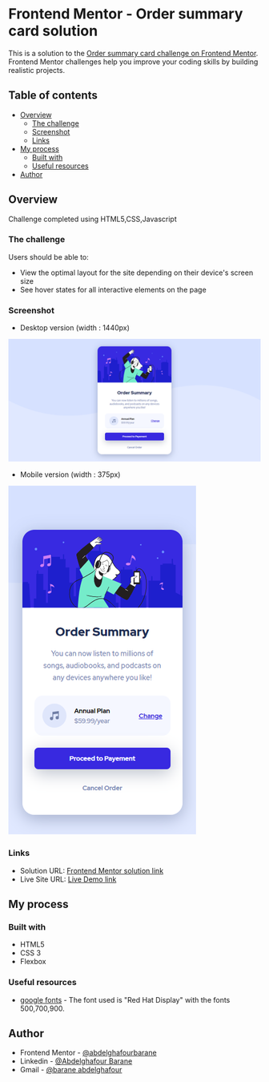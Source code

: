 # Frontend Mentor - Order summary card solution

This is a solution to the [Order summary card challenge on Frontend Mentor](https://www.frontendmentor.io/challenges/order-summary-component-QlPmajDUj). Frontend Mentor challenges help you improve your coding skills by building realistic projects. 

## Table of contents

- [Overview](#overview)
  - [The challenge](#the-challenge)
  - [Screenshot](#screenshot)
  - [Links](#links)
- [My process](#my-process)
  - [Built with](#built-with)
  - [Useful resources](#useful-resources)
- [Author](#author)



## Overview
Challenge completed using HTML5,CSS,Javascript

### The challenge

Users should be able to:

- View the optimal layout for the site depending on their device's screen size
- See hover states for all interactive elements on the page

### Screenshot

* Desktop version (width : 1440px)

![Desktop version](./screenshots/desktop_version.png)

* Mobile version (width : 375px)

![Mobile version](./screenshots/mobile_version.png)


### Links

- Solution URL: [Frontend Mentor solution link](https://www.frontendmentor.io/solutions/challenge-done-using-html5-css3-and-javascript-h12fVLtZL)
- Live Site URL: [Live Demo link](https://baraneordercomponent.netlify.app/)

## My process

### Built with

- HTML5 
- CSS 3
- Flexbox

### Useful resources

- [google fonts](https://fonts.google.com/specimen/Red+Hat+Display) - The font used is "Red Hat Display" with the fonts 500,700,900. 

## Author

- Frontend Mentor - [@abdelghafourbarane](https://www.frontendmentor.io/profile/abdelghafourbarane)
- Linkedin - [@Abdelghafour Barane](https://www.linkedin.com/in/abdelghafour-barane-54a443148/)
- Gmail - [@barane abdelghafour](baraneabdelghafour@gmail.com)

